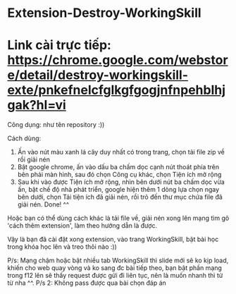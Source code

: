 # Extension-Destroy-WorkingSkill
# Link cài trực tiếp: https://chrome.google.com/webstore/detail/destroy-workingskill-exte/pnkefnelcfglkgfgogjnfnpehblhjgak?hl=vi

Công dụng: như tên repository :))

Cách dùng:
1. Ấn vào nút màu xanh lá cây duy nhất có trong trang, chọn tải file zip về rồi giải nén
2. Bật google chrome, ấn vào dấu ba chấm dọc cạnh nút thoát phía trên bên phải màn hình, sau đó chọn Công cụ khác, chọn Tiện ích mở rộng
3. Sau khi vào được Tiện ích mở rộng, nhìn bên dưới nút ba chấm dọc vừa ấn, bật chế độ nhà phát triển, google hiện thêm 1 dòng lựa chọn ngay bên dưới, chọn Tải tiện ích đã giải nén, rồi trỏ đến thư mục chứa file đã giải nén. Done! ^^

Hoặc bạn có thể dùng cách khác là tải file về, giải nén xong lên mạng tìm gõ 'cách thêm extension', làm theo hướng dẫn là được.

Vậy là bạn đã cài đặt xong extension, vào trang WorkingSkill, bật bài học trong khóa học lên và treo thôi nào :))

P/s: Mạng chậm hoặc bật nhiều tab WorkingSkill thì slide mới sẽ ko kịp load, khiến cho web quay vòng và ko sang đc bài tiếp theo, bạn bật phần mạng trong f12 lên sẽ thấy request được gửi đi liên tục, nên là muốn nhanh thì từ từ nha ^^.
P/s 2: Không pass được qua bài chọn đáp án
